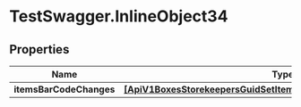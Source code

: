 # TestSwagger.InlineObject34

## Properties

Name | Type | Description | Notes
------------ | ------------- | ------------- | -------------
**itemsBarCodeChanges** | [**[ApiV1BoxesStorekeepersGuidSetItemsBarCodeItemsBarCodeChanges]**](ApiV1BoxesStorekeepersGuidSetItemsBarCodeItemsBarCodeChanges.md) |  | 


